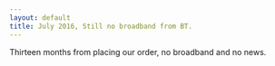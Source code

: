 ```yaml
---
layout: default
title: July 2016, Still no broadband from BT.
---
```


Thirteen months from placing our order, no broadband and no news.
